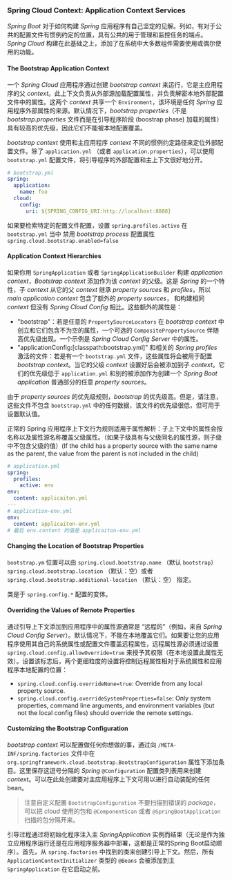 ### Spring Cloud Context: Application Context Services

*Spring Boot* 对于如何构建 *Spring* 应用程序有自己坚定的见解。列如，有对于公共的配置文件有惯例约定的位置，具有公共的用于管理和监控任务的端点。*Spring Cloud* 构建在此基础之上，添加了在系统中大多数组件需要使用或偶尔使用的功能。

#### The Bootstrap Application Context

一个 *Spring Cloud*  应用程序通过创建 *bootstrap context*  来运行，它是主应用程序的父 *context*。此上下文负责从外部源加载配置属性，并负责解密本地外部配置文件中的属性。这两个 *context* 共享一个 `Environment`，该环境是任何 *Spring* 应用程序外部属性的来源。默认情况下，*bootstrap properties*（不是 *bootstrap.properties* 文件而是在引导程序阶段 (boostrap phase) 加载的属性）具有较高的优先级，因此它们不能被本地配置覆盖。

*bootstrap context* 使用和主应用程序 *context* 不同的惯例约定路径来定位外部配置文件。除了 `application.yml` （或者 `application.properties`），可以使用 `bootstrap.yml` 配置文件，将引导程序的外部配置和主上下文很好地分开。

```yaml
# bootstrap.yml
spring:
  application:
    name: foo
  cloud:
    config:
      uri: ${SPRING_CONFIG_URI:http://localhost:8888}
```

如果要检索特定的配置文件配置，设置 `spring.profiles.active` 在 `bootstrap.yml` 当中
禁用 *bootstrap process* 配置属性 `spring.cloud.bootstrap.enabled=false`

#### Application Context Hierarchies

如果你用 `SpringApplication` 或者 `SpringApplicationBuilder` 构建 *application context*，*Bootstrap context* 添加作为该 *context* 的父级。这是 *Spring* 的一个特性，子 *context* 从它的父 *context* 继承 *property sources* 和  *profiles*，所以 *main application context* 包含了额外的 *property sources*， 和构建相同 *context* 但没有 *Spring Cloud Config* 相比。这些额外的属性是：

- "bootstrap"：若是任意的 `PropertySourceLocators` 在 *bootstrap context* 中创立和它们包含不为空的属性，一个可选的 `CompositePropertySource` 伴随高优先级出现。一个示例是 *Spring Cloud Config Server* 中的属性。
- "applicationConfig:[classpath:bootstrap.yml]" 和相关的 *Spring profiles* 激活的文件：若是有一个 `bootstrap.yml` 文件，这些属性将会被用于配置 *bootstrap context*。当它的父级 *context* 设置好后会被添加到子 *context*。它们的优先级低于 `application.yml` 和别的被添加作为创建一个 *Spring Boot application* 普通部分的任意 *property sources*。

由于 *property sources* 的优先级规则，*bootstrap* 的优先级高。但是，请注意，这些文件不包含 `bootstrap.yml` 中的任何数据，该文件的优先级很低，但可用于设置默认值。

正常的 Spring 应用程序上下文行为规则适用于属性解析：子上下文中的属性会按名称以及属性源名称覆盖父级属性。（如果子级具有与父级同名的属性源，则子级中不包含父级的值）(If the child has a property source with the same name as the parent, the value from the parent is not included in the child)

```yaml
# application.yml
spring:
  profiles:
    active: env
env:
  content: applicaiton.yml
---
# application-env.yml
env:
  content: applicaiton-env.yml
# 最后 env.content 的值是 applicaiton-env.yml
```

#### Changing the Location of Bootstrap Properties

`bootstrap.ym` 位置可以由 `spring.cloud.bootstrap.name` （默认 `bootstrap`） `spring.cloud.bootstrap.location` （默认：空）或者 `spring.cloud.bootstrap.additional-location` （默认：空） 指定。

类是于 `spring.config.*` 配置的变体。

#### Overriding the Values of Remote Properties

通过引导上下文添加到应用程序中的属性源通常是 “远程的”（例如，来自 *Spring Cloud Config Server*）。默认情况下，不能在本地覆盖它们。如果要让您的应用程序使用其自己的系统属性或配置文件覆盖远程属性，远程属性源必须通过设置 `spring.cloud.config.allowOverride=true` 来授予其权限（在本地设置此属性无效）。设置该标志后，两个更细粒度的设置将控制远程属性相对于系统属性和应用程序本地配置的位置：

- `spring.cloud.config.overrideNone=true`: Override from any local property source.
- `spring.cloud.config.overrideSystemProperties=false`: Only system properties, command line arguments, and environment variables (but not the local config files) should override the remote settings.

#### Customizing the Bootstrap Configuration

*bootstrap context* 可以配置做任何你想做的事，通过向 `/META-INF/spring.factories` 文件中在 `org.springframework.cloud.bootstrap.BootstrapConfiguration` 属性下添加条目。这里保存这逗号分隔的 *Spring*  `@Configuration` 配置类列表用来创建 *context*。可以在此处创建要对主应用程序上下文可用以进行自动装配的任何 bean。

> 注意自定义配置 `BootstrapConfiguration` 不要扫描到错误的 *package*，可以把 *cloud* 使用的包和 `@ComponentScan` 或者 `@SpringBootApplication` 扫描的包分隔开来。

引导过程通过将初始化程序注入主 *SpringApplication* 实例而结束（无论是作为独立应用程序运行还是在应用程序服务器中部署，这都是正常的Spring Boot启动顺序）。首先，从 `spring.factories` 中找到的类来创建引导上下文。然后，所有 `ApplicationContextInitializer` 类型的 `@Beans` 会被添加到主 `SpringApplication` 在它启动之前。